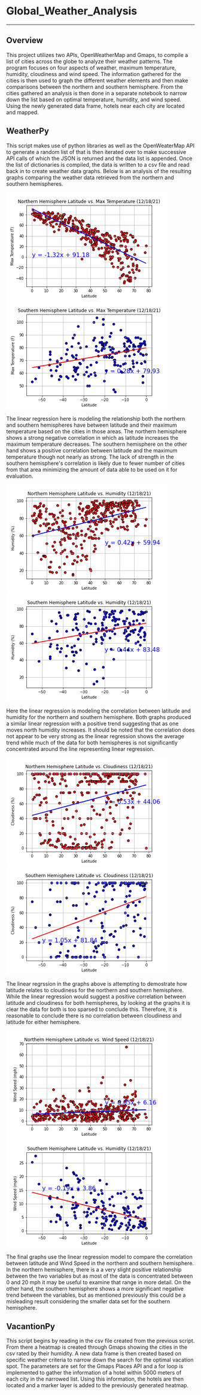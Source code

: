# Global_Weather_Analysis
---

## Overview
This project utilizes two APIs, OpenWeatherMap and Gmaps, to compile a list of cities across the globe to analyze their weather patterns. The program focuses on four aspects of weather, maximum temperature, humidity, cloudiness and wind speed. The information gathered for the cities is then used to graph the different weather elements and then make comparisons between the northern and southern hemisphere. From the cities gathered an analysis is then done in a separate notebook to narrow down the list based on optimal temperature, humidity, and wind speed. Using the newly generated data frame, hotels near each city are located and mapped.

## WeatherPy
This script makes use of python libraries as well as the OpenWeaterMap API to generate a random list of that is then iterated over to make successive API calls of which the JSON is returned and the data list is appended. Once the list of dictionaries is compiled, the data is written to a csv file and read back in to create weather data graphs. Below is an analysis of the resulting graphs comparing the weather data retrieved from the northern and southern hemispheres.

![North_Temp](output/Fig5.png)  ![South_Temp](output/Fig6.png)

The linear regression here is modeling the relationship both the northern and southern hemispheres have between latitude and their maximum temperature based on the cities in those areas. The northern hemisphere shows a strong negative correlation in which as latitude increases the maximum temperature decreases. The southern hemisphere on the other hand shows a positive correlation between latitude and the maximum temperature though not nearly as strong. The lack of strength in the southern hemisphere's correlation is likely due to fewer number of cities from that area minimizing the amount of data able to be used on it for evaluation.

![North_Humid](output/Fig7.png)  ![South_Humid](output/Fig8.png)

Here the linear regression is modeling the correlation between latitude and humidity for the northern and southern hemisphere. Both graphs produced a similar linear regression with a positive trend suggesting that as one moves north humidity increases. It should be noted that the correlation does not appear to be very strong as the linear regression shows the average trend while much of the data for both hemispheres is not significantly concentrated around the line representing linear regression.

![North_Cloudiness](output/Fig9.png)  ![South_Cloudiness](output/Fig10.png)

The linear regrssion in the graphs above is attempting to demostrate how latitude relates to cloudiness for the northern and southern hemisphere. While the linear regression would suggest a positive correlation between latitude and cloudiness for both hemispheres, by looking at the graphs it is clear the data for both is too sparsed to conclude this. Therefore, it is reasonable to conclude there is no correlation between cloudiness and latitude for either hemisphere.

![North_Cloudiness](output/Fig11.png)  ![South_Cloudiness](output/Fig12.png)

The final graphs use the linear regression model to compare the correlation between latitude and Wind Speed in the northern and southern hemisphere. In the northern hemisphere, there is a a very slight positive relationship between the two variables but as most of the data is concentrated between 0 and 20 mph it may be useful to examine that range in more detail. On the other hand, the southern hemisphere shows a more significant negative trend between the variables, but as mentioned previously this could be a misleading result considering the smaller data set for the southern hemisphere.

## VacantionPy
This script begins by reading in the csv file created from the previous script. From there a heatmap is created through Gmaps showing the cities in the csv rated by their humidity. A new data frame is then created based on specific weather criteria to narrow down the search for the optimal vacation spot. The parameters are set for the Gmaps Places API and a for loop is implemented to gather the information of a hotel within 5000 meters of each city in the narrowed list. Using this information, the hotels are then located and a marker layer is added to the previously generated heatmap.
